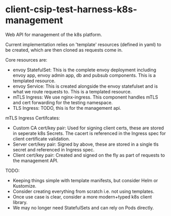 # client-csip-test-harness-k8s-management

Web API for management of the k8s platform.

Current implementation relies on 'template' resources (defined in yaml) to be created, which are then cloned as requests come in.

Core resources are:
- envoy StatefulSet: This is the complete envoy deployment including envoy app, envoy admin app, db and pubsub components. This is a templated resource.
- envoy Service: This is created alongside the envoy statefulset and is what we route requests to. This is a templated resource.
- mTLS Ingress: We use nginx-ingress. This component handles mTLS and cert forwarding for the testing namespace.
- TLS Ingress: TODO, this is for the management api.

mTLS Ingress Certifcates:
- Custom CA cert/key pair: Used for signing client certs, these are stored in seperate k8s Secrets. The cacert is referenced in the Ingress spec for client certificate validation.
- Server cert/key pair: Signed by above, these are stored in a single tls secret and referenced in Ingress spec.
- Client cert/key pair: Created and signed on the fly as part of requests to the management API.

TODO:
- Keeping things simple with template manifests, but consider Helm or Kustomize.
- Consider creating everything from scratch i.e. not using templates.
- Once use case is clear, consider a more modern+typed k8s client library.
- We may no longer need StatefulSets and can rely on Pods directly.